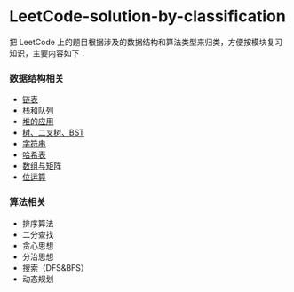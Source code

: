 # LeetCode-solution-by-classification
把 LeetCode 上的题目根据涉及的数据结构和算法类型来归类，方便按模块复习知识，主要内容如下：


### 数据结构相关 

- [链表](http://uee.me/aX96D)
- [栈和队列](http://uee.me/aX96E)
- [堆的应用](http://uee.me/aX96F)
- [树、二叉树、BST](http://uee.me/aX96G)
- [字符串](http://uee.me/aX96H)
- [哈希表](http://uee.me/aX96J)
- [数组与矩阵]()
- [位运算](http://uee.me/aX96P)

### 算法相关

- 排序算法
- 二分查找
- 贪心思想
- 分治思想
- 搜索（DFS&BFS）
- 动态规划
